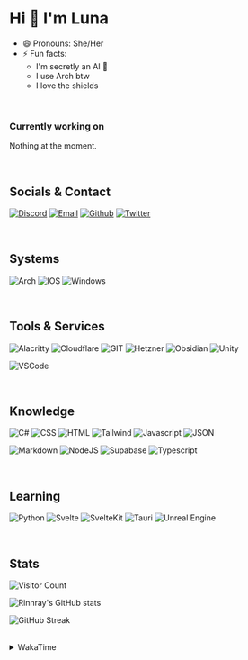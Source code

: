 <!---<img src="https://visitor-badge.laobi.icu/badge?page_id=Rinnray.Rinnray&right_color=darkviolet"  />--->

Hi 👋 I'm Luna 
=====================

- 😄 Pronouns: She/Her
- ⚡ Fun facts:
  - I'm secretly an AI 🤖
  - I use Arch btw
  - I love the shields

<br>

### Currently working on
Nothing at the moment.

<br>

<!---## Referral Links 😉 --->

<!---<br>--->

## Socials & Contact
[![Discord](https://img.shields.io/badge/Discord-5865F2?style=for-the-badge&logo=discord&logoColor=white)](https://discord.com/users/249158065817911298)
[![Email](https://img.shields.io/badge/EMail-F06B66?style=for-the-badge&logo=Mail.Ru&logoColor=white)](mailto:contact@rinnray.dev)
[![Github](https://img.shields.io/badge/GitHub-100000?style=for-the-badge&logo=github&logoColor=white)](https://github.com/Rinnray)
[![Twitter](https://img.shields.io/badge/Twitter-1DA1F2?style=for-the-badge&logo=twitter&logoColor=white)](https://twitter.com/Rinnray)

<br>

## Systems
![Arch](https://img.shields.io/badge/Arch_Linux-1793D1?style=for-the-badge&logo=arch-linux&logoColor=white)
![IOS](https://img.shields.io/badge/IOS-3DDC84?style=for-the-badge&logo=ios&logoColor=white)
![Windows](https://img.shields.io/badge/Windows-0078D6?style=for-the-badge&logo=windows&logoColor=white)

<br>

## Tools & Services
![Alacritty](https://img.shields.io/badge/alacritty-F46D01?style=for-the-badge&logo=alacritty&logoColor=white)
![Cloudflare](https://img.shields.io/badge/Cloudflare-F38020?style=for-the-badge&logo=Cloudflare&logoColor=white)
![GIT](https://img.shields.io/badge/GIT-E44C30?style=for-the-badge&logo=git&logoColor=white)
![Hetzner](https://img.shields.io/badge/Hetzner-D50C2D?style=for-the-badge&logo=hetzner&logoColor=white)
![Obsidian](https://img.shields.io/badge/Obsidian-483699?style=for-the-badge&logo=Obsidian&logoColor=white)
![Unity](https://img.shields.io/badge/Unity-100000?style=for-the-badge&logo=unity&logoColor=white)

![VSCode](https://img.shields.io/badge/VSCode-0078D4?style=for-the-badge&logo=visual%20studio%20code&logoColor=white)


<br>

## Knowledge
![C#](https://img.shields.io/badge/C%23-239120?style=for-the-badge&logo=c-sharp&logoColor=white)
![CSS](https://img.shields.io/badge/CSS3-1572B6?style=for-the-badge&logo=css3&logoColor=white)
![HTML](https://img.shields.io/badge/HTML5-E34F26?style=for-the-badge&logo=html5&logoColor=white)
![Tailwind](https://img.shields.io/badge/Tailwind_CSS-38B2AC?style=for-the-badge&logo=tailwind-css&logoColor=white)
![Javascript](https://img.shields.io/badge/JavaScript-323330?style=for-the-badge&logo=javascript&logoColor=F7DF1E)
![JSON](https://img.shields.io/badge/json-5E5C5C?style=for-the-badge&logo=json&logoColor=white)

![Markdown](https://img.shields.io/badge/Markdown-000000?style=for-the-badge&logo=markdown&logoColor=white)
![NodeJS](https://img.shields.io/badge/Node.js-339933?style=for-the-badge&logo=nodedotjs&logoColor=white)
![Supabase](https://img.shields.io/badge/Supabase-181818?style=for-the-badge&logo=supabase&logoColor=white)
![Typescript](https://img.shields.io/badge/TypeScript-007ACC?style=for-the-badge&logo=typescript&logoColor=white)

<br>

## Learning
![Python](https://img.shields.io/badge/Python-FFD43B?style=for-the-badge&logo=python&logoColor=blue)
![Svelte](https://img.shields.io/badge/Svelte-4A4A55?style=for-the-badge&logo=svelte&logoColor=FF3E00)
![SvelteKit](https://img.shields.io/badge/SvelteKit-FF3E00?style=for-the-badge&logo=Svelte&logoColor=white)
![Tauri](https://img.shields.io/badge/Tauri-FFC131?style=for-the-badge&logo=Tauri&logoColor=white)
![Unreal Engine](https://img.shields.io/badge/-Unreal%20Engine-313131?style=for-the-badge&logo=unreal-engine&logoColor=white)

<br>

## Stats

![Visitor Count](https://profile-counter.glitch.me/Rinnray/count.svg)

![Rinnray's GitHub stats](https://github-readme-stats.vercel.app/api?username=Rinnray&show_icons=true&theme=radical)

![GitHub Streak](https://github-readme-streak-stats.herokuapp.com?user=Rinnray&theme=radical)

<br>

<details>
<summary>WakaTime</summary>
<br>

<!--START_SECTION:waka-->
![Code Time](http://img.shields.io/badge/Code%20Time-261%20hrs%2045%20mins-blue)

![Lines of code](https://img.shields.io/badge/From%20Hello%20World%20I%27ve%20Written-6.4%20million%20lines%20of%20code-blue)

**I'm a Night 🦉** 

```text
🌞 Morning                72 commits          █░░░░░░░░░░░░░░░░░░░░░░░░   04.14 % 
🌆 Daytime                118 commits         ██░░░░░░░░░░░░░░░░░░░░░░░   06.79 % 
🌃 Evening                756 commits         ███████████░░░░░░░░░░░░░░   43.50 % 
🌙 Night                  792 commits         ███████████░░░░░░░░░░░░░░   45.57 % 
```
📅 **I'm Most Productive on Thursday** 

```text
Monday                   236 commits         ███░░░░░░░░░░░░░░░░░░░░░░   13.58 % 
Tuesday                  175 commits         ███░░░░░░░░░░░░░░░░░░░░░░   10.07 % 
Wednesday                260 commits         ████░░░░░░░░░░░░░░░░░░░░░   14.96 % 
Thursday                 319 commits         █████░░░░░░░░░░░░░░░░░░░░   18.35 % 
Friday                   252 commits         ████░░░░░░░░░░░░░░░░░░░░░   14.50 % 
Saturday                 262 commits         ████░░░░░░░░░░░░░░░░░░░░░   15.07 % 
Sunday                   234 commits         ███░░░░░░░░░░░░░░░░░░░░░░   13.46 % 
```


📊 **This Week I Spent My Time On** 

```text
🕑︎ Time Zone: Europe/Stockholm

💬 Programming Languages: 
No Activity Tracked This Week

🔥 Editors: 
No Activity Tracked This Week

💻 Operating System: 
No Activity Tracked This Week
```


 Last Updated on 10/04/2023 18:33:39 UTC
<!--END_SECTION:waka-->
</details>
